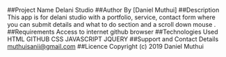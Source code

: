 ##Project Name
Delani Studio
##Author
By [Daniel Muthui]
##Description
This app is for delani studio with a portfolio, service, contact form where you can submit details and what to do section and a scroll down mouse .
##Requirements
Access to internet
github
browser
##Technologies Used
HTML
GITHUB
CSS
JAVASCRIPT
JQUERY
##Support and Contact Details
muthuisanii@gmail.com
##Licence
Copyright (c) 2019 Daniel Muthui